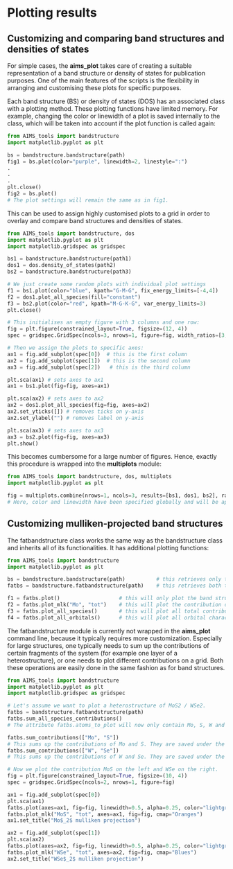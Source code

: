 # Plotting results

## Customizing and comparing band structures and densities of states

For simple cases, the **aims_plot** takes care of creating a suitable representation of a band structure or density of states for publication purposes. One of the main features of the scripts is the flexibility in arranging and customising these plots for specific purposes.

Each band structure (BS) or density of states (DOS) has an associated class with a plotting method. These plotting functions have limited memory. For example, changing the color or linewidth of a plot is saved internally to the class, which will be taken into account if the plot function is called again:

```python
from AIMS_tools import bandstructure
import matplotlib.pyplot as plt

bs = bandstructure.bandstructure(path)
fig1 = bs.plot(color="purple", linewidth=2, linestyle=":")
.
.
.
plt.close()
fig2 = bs.plot()
# The plot settings will remain the same as in fig1.
```

This can be used to assign highly customised plots to a grid in order to overlay and compare band structures and densities of states.

```python
from AIMS_tools import bandstructure, dos
import matplotlib.pyplot as plt
import matplotlib.gridspec as gridspec

bs1 = bandstructure.bandstructure(path1)
dos1 = dos.density_of_states(path2)
bs2 = bandstructure.bandstructure(path3)

# We just create some random plots with individual plot settings
f1 = bs1.plot(color="blue", kpath="G-M-G", fix_energy_limits=[-4,4])
f2 = dos1.plot_all_species(fill="constant")
f3 = bs2.plot(color="red", kpath="M-G-K-G", var_energy_limits=3)
plt.close()

# This initialises an empty figure with 3 columns and one row:
fig = plt.figure(constrained_layout=True, figsize=(12, 4))
spec = gridspec.GridSpec(ncols=3, nrows=1, figure=fig, width_ratios=[3, 1, 3])

# Then we assign the plots to specific axes:
ax1 = fig.add_subplot(spec[0])  # this is the first column
ax2 = fig.add_subplot(spec[1])  # this is the second column
ax3 = fig.add_subplot(spec[2])   # this is the third column

plt.sca(ax1) # sets axes to ax1
ax1 = bs1.plot(fig=fig, axes=ax1)

plt.sca(ax2) # sets axes to ax2
ax2 = dos1.plot_all_species(fig=fig, axes=ax2)
ax2.set_yticks([]) # removes ticks on y-axis
ax2.set_ylabel("") # removes label on y-axis

plt.sca(ax3) # sets axes to ax3
ax3 = bs2.plot(fig=fig, axes=ax3)
plt.show()
```

This becomes cumbersome for a large number of figures. Hence, exactly this procedure is wrapped into the **multiplots** module:

```python
from AIMS_tools import bandstructure, dos, multiplots
import matplotlib.pyplot as plt

fig = multiplots.combine(nrows=1, ncols=3, results=[bs1, dos1, bs2], ratios=[3,1,3], color="red", linewidth="2")
# Here, color and linewidth have been specified globally and will be applied to all plots.
```

## Customizing mulliken-projected band structures

The fatbandstructure class works the same way as the bandstructure class and inherits all of its functionalities. It has additional plotting functions:

```python
from AIMS_tools import bandstructure
import matplotlib.pyplot as plt

bs = bandstructure.bandstructure(path)          # this retrieves only the band structure
fatbs = bandstructure.fatbandstructure(path)    # this retrieves both the band structure and the fat band structure

f1 = fatbs.plot()                   # this will only plot the band structure
f2 = fatbs.plot_mlk("Mo", "tot")    # this will plot the contribution of an atom in the band structure
f3 = fatbs.plot_all_species()       # this will plot all total contributions of the same species
f4 = fatbs.plot_all_orbitals()      # this will plot all orbital characters of all atoms
```

The fatbandstructure module is currently not wrapped in the **aims_plot** command line, because it typically requires more customization. Especially for large structures, one typically needs to sum up the contributions of certain fragments of the system (for example one layer of a heterostructure), or one needs to plot different contributions on a grid. Both these operations are easily done in the same fashion as for band structures.

```python
from AIMS_tools import bandstructure
import matplotlib.pyplot as plt
import matplotlib.gridspec as gridspec

# Let's assume we want to plot a heterostructure of MoS2 / WSe2.
fatbs = bandstructure.fatbandstructure(path)
fatbs.sum_all_species_contributions()
# The attribute fatbs.atoms_to_plot will now only contain Mo, S, W and Se.

fatbs.sum_contributions(["Mo", "S"])
# This sums up the contributions of Mo and S. They are saved under the label "MoS".
fatbs.sum_contributions(["W", "Se"])
# This sums up the contributions of W and Se. They are saved under the label "WSe".

# Now we plot the contribution MoS on the left and WSe on the right.
fig = plt.figure(constrained_layout=True, figsize=(10, 4))
spec = gridspec.GridSpec(ncols=2, nrows=1, figure=fig)

ax1 = fig.add_subplot(spec[0])
plt.sca(ax1)
fatbs.plot(axes=ax1, fig=fig, linewidth=0.5, alpha=0.25, color="lightgray") # this adds the band structure in the background
fatbs.plot_mlk("MoS", "tot", axes=ax1, fig=fig, cmap="Oranges")
ax1.set_title("Mo$_2$ mulliken projection")

ax2 = fig.add_subplot(spec[1])
plt.sca(ax2)
fatbs.plot(axes=ax2, fig=fig, linewidth=0.5, alpha=0.25, color="lightgray") # this adds the band structure in the background
fatbs.plot_mlk("WSe", "tot", axes=ax2, fig=fig, cmap="Blues")
ax2.set_title("WSe$_2$ mulliken projection")
```



